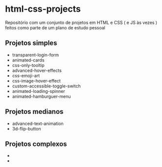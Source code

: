 # html-css-projects

Repositório com um conjunto de projetos em HTML e CSS ( e JS às vezes ) feitos como parte de um plano de estudo pessoal

## Projetos simples
- transparent-login-form
- animated-cards
- css-only-tooltip
- advanced-hover-effects
- css-emoji-art
- css-image-hover-effect
- custom-accessible-toggle-switch
- animated-loading-spinner
- animated-hamburguer-menu

## Projetos medianos
- advanced-text-animation
- 3d-flip-button

## Projetos complexos
- 
- 
